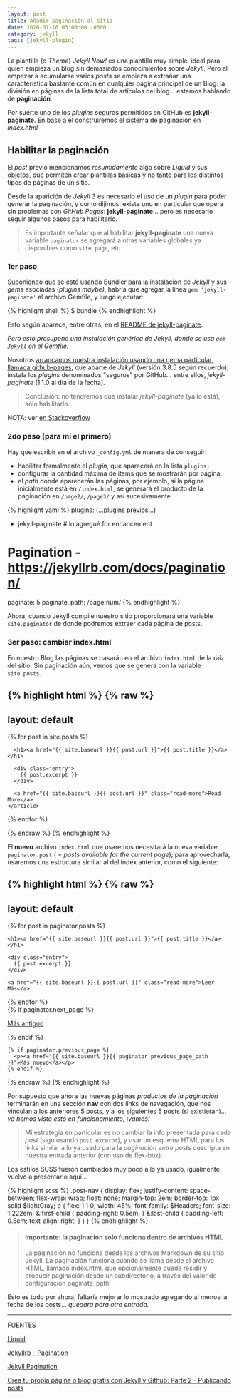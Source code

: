 ```yaml
---
layout: post
title: Añadir paginación al sitio
date: 2020-01-16 03:00:00 -0300
category: jekyll
tags: [jekyll-plugin]
---
```


La plantilla (o *Theme*) *Jekyll Now!* es una plantilla muy simple, ideal para quien empieza un blog sin demasiados conocimientos sobre *Jekyll*. Pero al empezar a acumularse varios *posts* se empieza a extrañar una característica bastante común en cualquier página principal de un Blog: la división en páginas de la lista total de artículos del blog... estamos hablando de **paginación**.

Por suerte uno de los *plugins* seguros permitidos en GitHub es **jekyll-paginate**. En base a él construiremos el sistema de paginación en *index.html*

## Habilitar la paginación

El *post* previo mencionamos *resumidamente* algo sobre *Liquid* y sus objetos, que permiten crear plantillas básicas y no tanto para los distintos tipos de páginas de un sitio.

Desde la aparición de *Jekyll 3* es necesario el uso de un *plugin*  para poder generar la paginación, y como dijimos, existe uno en particular que opera sin problemas con *GitHub Pages*: **jekyll-paginate**... pero es necesario seguir algunos pasos para habilitarlo.

> Es importante señalar que al habilitar **jekyll-paginate** una nueva variable `paginator` se agregará a otras variables globales ya disponibles como `site`, `page`, etc.

### 1er paso

Suponiendo que se esté usando Bundler para la instalación de *Jekyll* y sus *gems* asociadas (*plugins maybe)*, habría que agregar la línea `gem 'jekyll-paginate'` al archivo Gemfile, y luego ejecutar:

{% highlight shell %}
$ bundle
{% endhighlight %}

Esto según aparece, entre otras, en el [README de  jekyll-paginate](https://github.com/jekyll/jekyll-paginate#installation).

*Pero esto presupone una instalación genérica de Jekyll, donde se usa `gem Jekyll` en el Gemfile.*

Nosotros [arrancamos nuestra instalación usando una gema particular, llamada github-pages](https://dsigno.github.io/Empezando-Jekyll/instalando-jekyll-en-local-II/#3-agregar-jekyll-usando-gem-github-pages), que aparte de *Jekyll* (versión 3.8.5 según recuerdo), instala los *plugins* denominados "seguros" por GitHub... entre ellos, *jekyll-paginate* (1.1.0 al día de la fecha).

> Conclusión: no tendremos que instalar *jekyll-paginate* (ya lo está), sólo habilitarlo.

NOTA: ver [en Stackoverflow](https://stackoverflow.com/a/35432329)

### 2do paso (para mí el primero)

Hay que escribir en el archivo `_config.yml` de manera de conseguir:

+ habilitar formalmente el *plugin*, que aparecerá en la lista `plugins:`
+ configurar la cantidad máxima  de ítems que se mostrarán por página.
+ el *path* donde aparecerán las páginas, por ejemplo, si la página inicialmente está en `/index.html`, se generará el producto de la paginación en  `/page2/`, `/page3/` y así sucesivamente.

{% highlight yaml %}
plugins:
  (...plugins previos...)
  - jekyll-paginate # lo agregué for enhancement

# Pagination - https://jekyllrb.com/docs/pagination/
paginate: 5
paginate_path: /page:num/
{% endhighlight %}

Ahora, cuando Jekyll compile nuestro sitio proporcionará una variable `site.paginator` de donde podremos extraer cada página de posts.

### 3er paso: cambiar index.html

En nuestro Blog las páginas se basarán en el archivo `index.html` de la raíz del sitio. Sin paginación aún, vemos que se genera con la variable `site.posts`.

{% highlight html %}
{% raw %}
---
layout: default
---

<div class="posts">
  {% for post in site.posts %}
    <article class="post">

      <h1><a href="{{ site.baseurl }}{{ post.url }}">{{ post.title }}</a></h1>

      <div class="entry">
        {{ post.excerpt }}
      </div>

      <a href="{{ site.baseurl }}{{ post.url }}" class="read-more">Read More</a>
    </article>
  {% endfor %}
</div>
{% endraw %}
{% endhighlight %}

El **nuevo** archivo `index.html`  que usaremos necesitará la nueva variable `paginator.post` ( *= posts available for the current page*); para aprovecharla, usaremos una estructura similar al del index anterior, como el siguiente:

{% highlight html %}
{% raw %}
---
layout: default
---

<div class="posts">
  {% for post in paginator.posts %}
  <article class="post">

    <h1><a href="{{ site.baseurl }}{{ post.url }}">{{ post.title }}</a></h1>

    <div class="entry">
      {{ post.excerpt }}
    </div>

    <a href="{{ site.baseurl }}{{ post.url }}" class="read-more">Leer Más</a>
  </article>
  {% endfor %}

  <nav class="post-nav">
    {% if paginator.next_page %}
      <p><a href="{{ site.baseurl }}{{ paginator.next_page_path }}">Más antiguo</a></p>
    {% endif %}

    {% if paginator.previous_page %}
      <p><a href="{{ site.baseurl }}{{ paginator.previous_page_path }}">Más nuevo</a></p>
    {% endif %}
  </nav>
</div>
{% endraw %}
{% endhighlight %}

Por supuesto que ahora las nuevas páginas *productos de la paginación* terminarán en una sección **nav** con dos links de navegación, que nos vinculan a los anteriores 5 posts, y a los siguientes 5 posts (si existieran)... *ya hemos visto esto en funcionamiento, ¡vamos!*

> Mi estrategia en particular es no cambiar la info presentada para cada *post* (sigo usando `post.excerpt`), y usar un esquema HTML para los links similar a lo ya usado para la *paginación entre posts* descripta en nuestra entrada anterior (con uso de flex-box).

Los estilos SCSS fueron cambiados muy poco a lo ya usado, igualmente vuelvo a presentarlo aquí...

{% highlight scss %}
.post-nav {
	display: flex;
	justify-content: space-between;
	flex-wrap: wrap;
    float: none;
	margin-top: 2em;
	border-top: 1px solid $lightGray;
	p {
		flex: 1 1 0;
		width: 45%;
    font-family: $Headers;
    font-size: 1.222em;
		&:first-child {
			padding-right: 0.5em;
		}
		&:last-child {
			padding-left: 0.5em;
			text-align: right;
		}
	}
}
{% endhighlight %}

> #### Importante: la paginación solo funciona dentro de archivos HTML
>
> La paginación no funciona desde los archivos Markdown de su sitio Jekyll. La paginación funciona cuando se llama desde el archivo HTML, llamado index.html, que opcionalmente puede residir y producir paginación desde un subdirectorio, a través del valor de configuración paginate_path.

Esto es todo por ahora, faltaría mejorar lo mostrado agregando al menos la fecha de los posts... *quedará para otra entrada.*

***



FUENTES

[Liquid](https://shopify.github.io/liquid/)

[Jekyllrb - Pagination](https://jekyllrb.com/docs/pagination/)

[Jekyll Pagination](https://blog.webjeda.com/jekyll-pagination/)

[Crea tu propia página o blog gratis con Jekyll y Github: Parte 2 - Publicando posts](https://www.campusmvp.es/recursos/post/crea-tu-propia-pagina-o-blog-gratis-con-jekyll-y-github-parte-2-publicando-posts.aspx)
